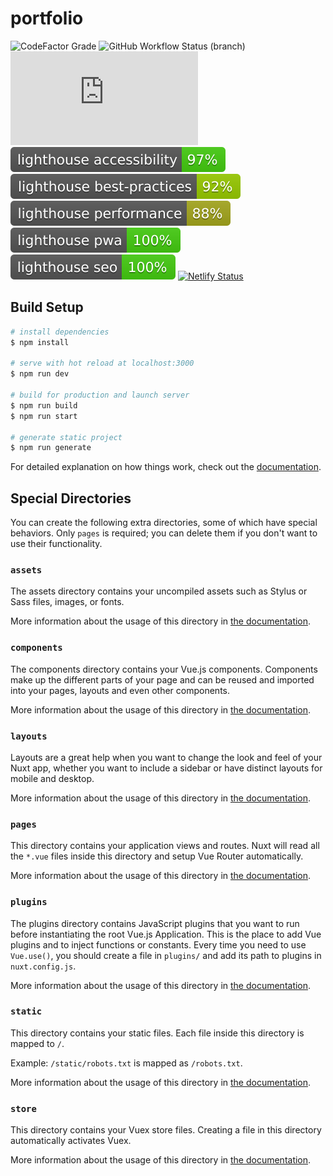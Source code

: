 # portfolio

![CodeFactor Grade](https://img.shields.io/codefactor/grade/github/mtdvlpr/portfolio/main) ![GitHub Workflow Status (branch)](https://img.shields.io/github/workflow/status/mtdvlpr/portfolio/ci/main) ![Mozilla HTTP Observatory Grade](https://img.shields.io/mozilla-observatory/grade-score/manoahtervoort.tk?publish) ![Lighthouse accessibility](https://raw.githubusercontent.com/mtdvlpr/portfolio/65816460bea2cb4ac1c6853f9ad83457b73f7b27/lighthouse_results/lighthouse_accessibility.svg) ![Lighthouse best practices](https://raw.githubusercontent.com/mtdvlpr/portfolio/65816460bea2cb4ac1c6853f9ad83457b73f7b27/lighthouse_results/lighthouse_best-practices.svg) ![Lighthouse performance](https://raw.githubusercontent.com/mtdvlpr/portfolio/65816460bea2cb4ac1c6853f9ad83457b73f7b27/lighthouse_results/lighthouse_performance.svg) ![Lighthouse pwa](https://raw.githubusercontent.com/mtdvlpr/portfolio/65816460bea2cb4ac1c6853f9ad83457b73f7b27/lighthouse_results/lighthouse_pwa.svg) ![Lighthouse seo](https://raw.githubusercontent.com/mtdvlpr/portfolio/65816460bea2cb4ac1c6853f9ad83457b73f7b27/lighthouse_results/lighthouse_seo.svg) [![Netlify Status](https://api.netlify.com/api/v1/badges/e10aca9f-d598-470d-bc10-bdd28dd8a9d7/deploy-status)](https://app.netlify.com/sites/manoahtervoort/deploys)

## Build Setup

```bash
# install dependencies
$ npm install

# serve with hot reload at localhost:3000
$ npm run dev

# build for production and launch server
$ npm run build
$ npm run start

# generate static project
$ npm run generate
```

For detailed explanation on how things work, check out the [documentation](https://nuxtjs.org).

## Special Directories

You can create the following extra directories, some of which have special behaviors. Only `pages` is required; you can delete them if you don't want to use their functionality.

### `assets`

The assets directory contains your uncompiled assets such as Stylus or Sass files, images, or fonts.

More information about the usage of this directory in [the documentation](https://nuxtjs.org/docs/2.x/directory-structure/assets).

### `components`

The components directory contains your Vue.js components. Components make up the different parts of your page and can be reused and imported into your pages, layouts and even other components.

More information about the usage of this directory in [the documentation](https://nuxtjs.org/docs/2.x/directory-structure/components).

### `layouts`

Layouts are a great help when you want to change the look and feel of your Nuxt app, whether you want to include a sidebar or have distinct layouts for mobile and desktop.

More information about the usage of this directory in [the documentation](https://nuxtjs.org/docs/2.x/directory-structure/layouts).

### `pages`

This directory contains your application views and routes. Nuxt will read all the `*.vue` files inside this directory and setup Vue Router automatically.

More information about the usage of this directory in [the documentation](https://nuxtjs.org/docs/2.x/get-started/routing).

### `plugins`

The plugins directory contains JavaScript plugins that you want to run before instantiating the root Vue.js Application. This is the place to add Vue plugins and to inject functions or constants. Every time you need to use `Vue.use()`, you should create a file in `plugins/` and add its path to plugins in `nuxt.config.js`.

More information about the usage of this directory in [the documentation](https://nuxtjs.org/docs/2.x/directory-structure/plugins).

### `static`

This directory contains your static files. Each file inside this directory is mapped to `/`.

Example: `/static/robots.txt` is mapped as `/robots.txt`.

More information about the usage of this directory in [the documentation](https://nuxtjs.org/docs/2.x/directory-structure/static).

### `store`

This directory contains your Vuex store files. Creating a file in this directory automatically activates Vuex.

More information about the usage of this directory in [the documentation](https://nuxtjs.org/docs/2.x/directory-structure/store).
